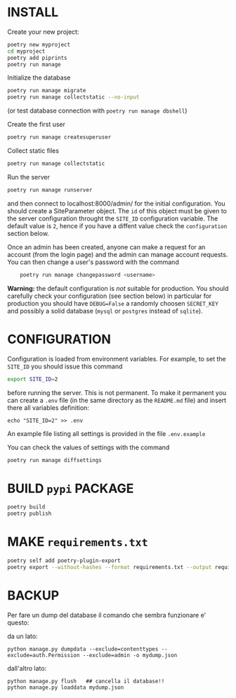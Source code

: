 # INSTALL

Create your new project:

```bash
poetry new myproject
cd myproject
poetry add piprints
poetry run manage
```

Initialize the database
```bash
poetry run manage migrate
poetry run manage collectstatic --no-input
```
(or test database connection with `poetry run manage dbshell`)

Create the first user
```bash
poetry run manage createsuperuser
```

Collect static files
```bash
poetry run manage collectstatic
```

Run the server
```bash
poetry run manage runserver
```
and then connect to localhost:8000/admin/ for the initial configuration. 
You should create a SiteParameter object. 
The `id` of this object must be given to the server configuration
throught the `SITE_ID` configuration variable.
The default value is `2`, hence if you have a diffent value check the `configuration` section below.

Once an admin has been created, anyone can make a request for an account (from the login page) and the admin can manage account requests.
You can then change a user's password with the command
```bash
    poetry run manage changepassword <username>
```

**Warning:** the default configuration is *not* suitable for production. You should carefully check your configuration (see section below) in particular for production you should have 
`DEBUG=False` a randomly choosen `SECRET_KEY` and possibly 
a solid database (`mysql` or `postgres` instead of `sqlite`). 

# CONFIGURATION

Configuration is loaded from environment variables.
For example, to set the `SITE_ID` you should issue this command
```bash
export SITE_ID=2
```
before running the server. This is not permanent. To make it permanent you can create a `.env` file (in the same directory as the `README.md` file) and insert there all variables definition:
```
echo "SITE_ID=2" >> .env
```
An example file listing all settings is provided in the file `.env.example`

You can check the values of settings with the command
```bash
poetry run manage diffsettings
```

# BUILD `pypi` PACKAGE

```bash
poetry build
poetry publish
```

# MAKE `requirements.txt`

```bash
poetry self add poetry-plugin-export
poetry export --without-hashes --format requirements.txt --output requirements.txt 
```

# BACKUP

Per fare un dump del database il comando che sembra funzionare e' questo:

da un lato:

    python manage.py dumpdata --exclude=contenttypes --exclude=auth.Permission --exclude=admin -o mydump.json

dall'altro lato:
    
    python manage.py flush   ## cancella il database!!
    python manage.py loaddata mydump.json



